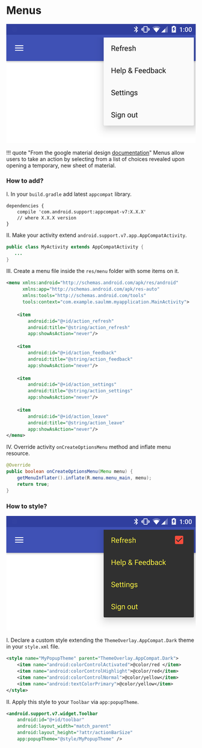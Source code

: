 # Menus

![](../images/menus-1.png)

!!! quote "From the google material design [documentation](https://material.io/guidelines/components/menus.html)"
    Menus allow users to take an action by selecting from a list of choices revealed upon opening a temporary, new sheet of material.

### How to add?

I. In your `build.gradle` add latest `appcompat` library.

```
dependencies {
    compile 'com.android.support:appcompat-v7:X.X.X'
    // where X.X.X version
}
```

II. Make your activity extend `android.support.v7.app.AppCompatActivity`.

```java
public class MyActivity extends AppCompatActivity {
   ...
}
```

III. Create a menu file inside the `res/menu` folder with some items on it.

```xml
<menu xmlns:android="http://schemas.android.com/apk/res/android"
      xmlns:app="http://schemas.android.com/apk/res-auto"
      xmlns:tools="http://schemas.android.com/tools"
      tools:context="com.example.saulmm.myapplication.MainActivity">

    <item
        android:id="@+id/action_refresh"
        android:title="@string/action_refresh"
        app:showAsAction="never"/>

    <item
        android:id="@+id/action_feedback"
        android:title="@string/action_feedback"
        app:showAsAction="never"/>

    <item
        android:id="@+id/action_settings"
        android:title="@string/action_settings"
        app:showAsAction="never"/>

    <item
        android:id="@+id/action_leave"
        android:title="@string/action_leave"
        app:showAsAction="never"/>
</menu>

```

IV. Override activity `onCreateOptionsMenu` method and inflate menu resource.

```java
@Override
public boolean onCreateOptionsMenu(Menu menu) {
    getMenuInflater().inflate(R.menu.menu_main, menu);
    return true;
}
```

### How to style?

![](../images/menus-2.png)

I. Declare a custom style extending the `ThemeOverlay.AppCompat.Dark` theme in your `style.xml` file.

```xml
<style name="MyPopupTheme" parent="ThemeOverlay.AppCompat.Dark">
    <item name="android:colorControlActivated">@color/red </item>
    <item name="android:colorControlHighlight">@color/red</item>
    <item name="android:colorControlNormal">@color/yellow</item>
    <item name="android:textColorPrimary">@color/yellow</item>
</style>
```

II. Apply this style to your `Toolbar` via `app:popupTheme`.

```xml
<android.support.v7.widget.Toolbar
    android:id="@+id/toolbar"
    android:layout_width="match_parent"
    android:layout_height="?attr/actionBarSize"
    app:popupTheme="@style/MyPopupTheme" />
```
